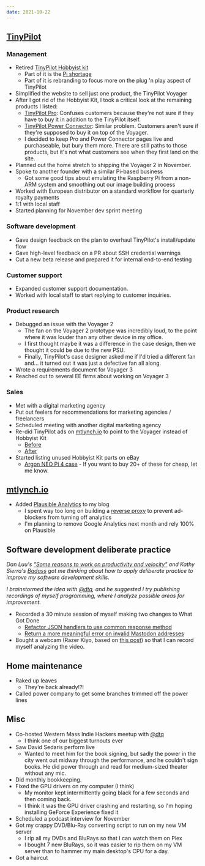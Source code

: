 ```yaml
---
date: 2021-10-22
---
```


## [TinyPilot](https://tinypilotkvm.com)

### Management

- Retired [TinyPilot Hobbyist kit](https://tinypilotkvm.com/product/tinypilot-hobbyist-kit)
  - Part of it is the [Pi shortage](https://www.raspberrypi.com/news/supply-chain-shortages-and-our-first-ever-price-increase/)
  - Part of it is rebranding to focus more on the plug 'n play aspect of TinyPilot
- Simplified the website to sell just one product, the TinyPilot Voyager
- After I got rid of the Hobbyist Kit, I took a critical look at the remaining products I listed:
  - [TinyPilot Pro](https://tinypilotkvm.com/product/tinypilot-pro): Confuses customers because they're not sure if they have to buy it in addition to the TinyPilot itself.
  - [TinyPilot Power Connector](https://tinypilotkvm.com/product/tinypilot-power-connector): Similar problem. Customers aren't sure if they're supposed to buy it on top of the Voyager.
  - I decided to keep Pro and Power Connector pages live and purchaseable, but bury them more. There are still paths to those products, but it's not what customers see when they first land on the site.
- Planned out the home stretch to shipping the Voyager 2 in November.
- Spoke to another founder with a similar Pi-based business
  - Got some good tips about emulating the Raspberry Pi from a non-ARM system and smoothing out our image building process
- Worked with European distributor on a standard workflow for quarterly royalty payments
- 1:1 with local staff
- Started planning for November dev sprint meeting

### Software development

- Gave design feedback on the plan to overhaul TinyPilot's install/update flow
- Gave high-level feedback on a PR about SSH credential warnings
- Cut a new beta release and prepared it for internal end-to-end testing

### Customer support

- Expanded customer support documentation.
- Worked with local staff to start replying to customer inquiries.

### Product research

- Debugged an issue with the Voyager 2
  - The fan on the Voyager 2 prototype was incredibly loud, to the point where it was louder than any other device in my office.
  - I first thought maybe it was a difference in the case design, then we thought it could be due to the new PSU.
  - Finally, TinyPilot's case designer asked me if I'd tried a different fan and... it turned out it was just a defective fan all along.
- Wrote a requirements document for Voyager 3
- Reached out to several EE firms about working on Voyager 3

### Sales

- Met with a digital marketing agency
- Put out feelers for recommendations for marketing agencies / freelancers
- Scheduled meeting with another digital marketing agency
- Re-did TinyPilot ads on [mtlynch.io](https://mtlynch.io) to point to the Voyager instead of Hobbyist Kit
  - [Before](/2021-09-24/BpLn.webp)
  - [After](BpLn.webp)
- Started listing unused Hobbyist Kit parts on eBay
  - [Argon NEO Pi 4 case](https://www.ebay.com/itm/393641615634) - If you want to buy 20+ of these for cheap, let me know.

## [mtlynch.io](https://mtlynch.io)

- Added [Plausible Analytics](https://plausible.io) to my blog
  - I spent way too long on building a [reverse proxy](https://github.com/mtlynch/plausible-proxy) to prevent ad-blockers from turning off analytics
  - I'm planning to remove Google Analytics next month and rely 100% on Plausible

## Software development deliberate practice

*Dan Luu's ["Some reasons to work on productivity and velocity"](https://danluu.com/productivity-velocity/) and Kathy Sierra's [*Badass*](https://mtlynch.io/book-reports/badass/) got me thinking about how to apply deliberate practice to improve my software development skills.*

_I brainstormed the idea with [@dtq](https://whatgotdone.com/dtq), and he suggested I try publishing recordings of myself programming, where I analyze possible areas for improvement._

- Recorded a 30 minute session of myself making two changes to What Got Done
  - [Refactor JSON handlers to use common response method](https://github.com/mtlynch/whatgotdone/pull/629)
  - [Return a more meaningful error on invalid Mastodon addresses](https://github.com/mtlynch/whatgotdone/pull/630)
- Bought a webcam (Razer Kiyo, based on [this post](https://mattstauffer.com/blog/setting-up-your-webcam-lights-and-audio-for-remote-work-podcasting-videos-and-streaming/)) so that I can record myself analyzing the video.

## Home maintenance

- Raked up leaves
  - They're back already!?!
- Called power company to get some branches trimmed off the power lines

## Misc

- Co-hosted Western Mass Indie Hackers meetup with [@dtq](https://whatgotdone.com/dtq)
  - I think one of our biggest turnouts ever
- Saw David Sedaris perform live
  - Wanted to meet him for the book signing, but sadly the power in the city went out midway through the performance, and he couldn't sign books. He did power through and read for medium-sized theater without any mic.
- Did monthly bookkeeping.
- Fixed the GPU drivers on my computer (I think)
  - My monitor kept intermittently going black for a few seconds and then coming back.
  - I think it was the GPU driver crashing and restarting, so I'm hoping installing GeForce Experience fixed it
- Scheduled a podcast interview for November
- Got my crappy DVD/Blu-Ray converting script to run on my new VM server
  - I rip all my DVDs and BluRays so that I can watch them on Plex
  - I bought 7 new BluRays, so it was easier to rip them on my VM server than to hammer my main desktop's CPU for a day.
- Got a haircut
